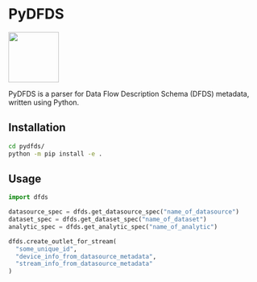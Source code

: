 # PyDFDS

<img src="https://i.imgur.com/xSieE3V.png" height="100px">

PyDFDS is a parser for Data Flow Description Schema (DFDS) metadata, written using Python.

## Installation

```bash
cd pydfds/
python -m pip install -e .
```

## Usage

```python
import dfds

datasource_spec = dfds.get_datasource_spec("name_of_datasource")
dataset_spec = dfds.get_dataset_spec("name_of_dataset")
analytic_spec = dfds.get_analytic_spec("name_of_analytic")

dfds.create_outlet_for_stream(
  "some_unique_id",
  "device_info_from_datasource_metadata",
  "stream_info_from_datasource_metadata"
)
```